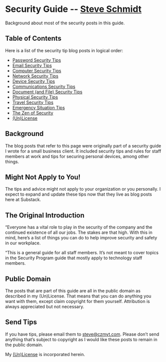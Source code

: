 
# Security Guide -- [Steve Schmidt](/)
Background about most of the security posts in this guide.

## Table of Contents

Here is a list of the security tip blog posts in logical order:

- [Password Security Tips](password-security-tips)
- [Email Security Tips](email-security-tips)
- [Computer Security Tips](computer-security-tips)
- [Network Security Tips](network-security-tips)
- [Device Security Tips](device-security-tips)
- [Communications Security Tips](communications-security-tips)
- [Document (and File) Security Tips](document-security-tips)
- [Physical Security Tips](physical-security-tips)
- [Travel Security Tips](travel-security-tips)
- [Emergency Situation Tips](emergency-situation-tips)
- [The Zen of Security](the-zen-of-security)
- [(Un)License](/UNLICENSE)

## Background

The blog posts that refer to this page were originally part of a security guide I wrote for a small business client.
It included security tips and rules for staff members at work and tips for securing personal devices, among other things.

## Might Not Apply to You!

The tips and advice might not apply to your organization or you personally.
I expect to expand and update these tips now that they live as blog posts here at Substack.

## The Original Introduction

“Everyone has a vital role to play in the security of the company and the continued existence of all our jobs.
The stakes are that high.
With this in mind, here’s a list of things you can do to help improve security and safety in our workplace.

“This is a general guide for all staff members.
It’s not meant to cover topics in the Security Program guide that mostly apply to technology staff members.

## Public Domain

The posts that are part of this guide are all in the public domain as described in my (Un)License.
That means that you can do anything you want with them, except claim copyright for them yourself.
Attribution is always appreciated but not necessary.

## Send Tips

If you have tips, please email them to [steve@czmyt.com](mailto:steve@czmyt.com).
Please don’t send anything that’s subject to copyright as I would like these posts to remain in the public domain.

My [(Un)License](/UNLICENSE) is incorporated herein.
